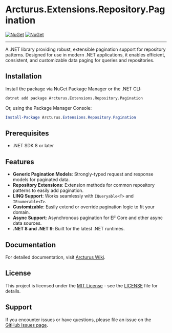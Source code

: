 # Arcturus.Extensions.Repository.Pagination

[![NuGet](https://img.shields.io/nuget/dt/Arcturus.Extensions.Repository.Pagination.svg)](https://www.nuget.org/packages/Arcturus.Extensions.Repository.Pagination) 
[![NuGet](https://img.shields.io/nuget/vpre/Arcturus.Extensions.Repository.Pagination.svg)](https://www.nuget.org/packages/Arcturus.Extensions.Repository.Pagination)

---

A .NET library providing robust, extensible pagination support for repository patterns. Designed for use in modern .NET applications, it enables efficient, consistent, and customizable data paging for queries and repositories.

## Installation

Install the package via NuGet Package Manager or the .NET CLI:

```bash
dotnet add package Arcturus.Extensions.Repository.Pagination
```

Or, using the Package Manager Console:

```powershell
Install-Package Arcturus.Extensions.Repository.Pagination
```

## Prerequisites

- .NET SDK 8 or later

## Features

- **Generic Pagination Models**: Strongly-typed request and response models for paginated data.
- **Repository Extensions**: Extension methods for common repository patterns to easily add pagination.
- **LINQ Support**: Works seamlessly with `IQueryable<T>` and `IEnumerable<T>`.
- **Customizable**: Easily extend or override pagination logic to fit your domain.
- **Async Support**: Asynchronous pagination for EF Core and other async data sources.
- **.NET 8 and .NET 9**: Built for the latest .NET runtimes.

## Documentation

For detailed documentation, visit [Arcturus Wiki](https://github.com/cloudfy/Arcturus/wiki).

## License

This project is licensed under the [MIT License](LICENSE) - see the [LICENSE](LICENSE) file for details.

## Support

If you encounter issues or have questions, please file an issue on the [GitHub Issues page](https://github.com/cloudfy/Arcturus/issues).